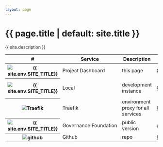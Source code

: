 ```yaml
---
layout: page
---
```


<!-- markdownlint-disable MD025 -->
# {{ page.title | default: site.title }}

<p>{{ site.description }}</p>

<!-- markdownlint-disable MD033 -->
<table class="table table-hover">
  <thead>
    <tr>
      <th scope="col">#</th>
      <th scope="col">Service</th>
      <th scope="col">Description</th>
      <th scope="col">URLs</th>
      <th scope="col">Port, Debug</th>
    </tr>
  </thead>
  <tbody>
    <tr>
      <th scope="row"><img src="logos/governance.foundation.png" alt="{{ site.env.SITE_TITLE}}" class="logo"></th>
      <td>Project Dashboard</td>
      <td>this page</td>
      <td><a target="_blank" class="btn btn-primary" href="{{ site.env.DOMAIN_URL }}">Open</a>
      </td>
      <td></td>
    </tr>
    <tr>
      <th scope="row"><img src="logos/governance.foundation.png" alt="{{ site.env.SITE_TITLE}}" class="logo"></th>
      <td>Local</td>
      <td>development instance</td>
      <td><a target="_blank" class="btn btn-primary" href="{{ site.env.SERVER_SITE_URL }}">Open</a>
      </td>
      <td>Live reload {{ site.env.SERVER_SITE_LIVERELOAD_PORT }}</td>
    </tr>
    <tr>
      <th scope="row"><img src="logos/Traefik.logo.png" alt="Traefik" class="logo"></th>
      <td>Traefik</td>
      <td>environment proxy for all services</td>
      <td><a target="_blank" class="btn btn-primary" href="{{ site.env.TRAEFIK_URL }}/dashboard/">Open</a></td>
      <td>8080</td>
    </tr>
    <tr>
      <th scope="row"><img src="logos/governance.foundation.png" alt="{{ site.env.SITE_TITLE}}"  class="logo"></th>
      <td>Governance.Foundation</td>
      <td>public version</td>
      <td><a target="_blank" class="btn btn-primary" href="{{ site.env.PUBLIC_URL }}">governance.foundation</a>
      </td>
      <td></td>
    </tr>
    <tr>
      <th scope="row"><img src="logos/github-dark.png" alt="github"  class="logo"></th>
      <td>Github</td>
      <td>repo</td>
      <td>
          <a target="_blank" class="btn btn-primary" href="{{ site.env.GIT_REPO }}"><i class="fab fa-github"></i> Github</a>
      </td>
      <td></td>
    </tr>
  </tbody>
</table>
